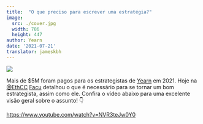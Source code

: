 ```yaml
---
title:  "O que preciso para escrever uma estratégia?"
image:
  src: ./cover.jpg
  width: 786
  height: 447
author: Yearn
date: '2021-07-21'
translator: jameskbh
---
```


![](/_posts/_announcements/what-do-i-need-to-write-a-strategy/cover.jpg)

Mais de $5M foram pagos para os estrategistas de [Yearn](https://t.me/yearnupdates) em 2021. Hoje na [@EthCC](https://twitter.com/EthCC/) [Facu](https://t.me/fameal) detalhou o que é necessário para se tornar um bom estrategista, assim como ele. Confira o vídeo abaixo para uma excelente visão geral sobre o assunto! 👇

https://www.youtube.com/watch?v=NVR3teJw0Y0
